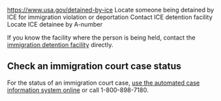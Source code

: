 

https://www.usa.gov/detained-by-ice
Locate someone being detained by ICE for immigration violation or deportation
Contact ICE detention facility
Locate ICE detainee by A-number

If you know the facility where the person is being held, contact the
[immigration detention facility](https://www.ice.gov/detention-facilities)
directly.

Check an immigration court case status
--------------------------------------

For the status of an immigration court case,
[use the automated case information system online](https://acis.eoir.justice.gov/en/)
or call 1-800-898-7180.
